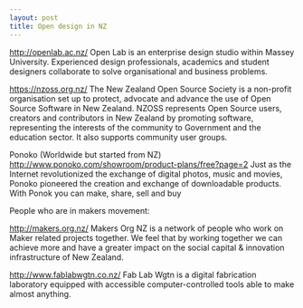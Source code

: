```yaml
---
layout: post
title: Open design in NZ
---
```


http://openlab.ac.nz/
Open Lab is an enterprise design studio within Massey University. Experienced design professionals, academics and student designers collaborate to solve organisational and business problems.

https://nzoss.org.nz/
The New Zealand Open Source Society is a non-profit organisation set up to protect, advocate and advance the use of Open Source Software in New Zealand.
NZOSS represents Open Source users, creators and contributors in New Zealand by promoting software, representing the interests of the community to Government and the education sector. It also supports community user groups.

Ponoko (Worldwide but started from NZ)
http://www.ponoko.com/showroom/product-plans/free?page=2
Just as the Internet revolutionized the exchange of digital photos, music and movies, Ponoko pioneered the creation and exchange of downloadable products. With Ponok you can make, share, sell and buy

People who are in makers movement:

http://makers.org.nz/
Makers Org NZ is a network of people who work on Maker related projects together. We feel that by working together we can achieve more and have a greater impact on the social capital & innovation infrastructure of New Zealand.

http://www.fablabwgtn.co.nz/
Fab Lab Wgtn is a digital fabrication laboratory equipped with accessible computer-controlled tools able to make almost anything.
